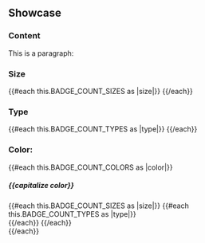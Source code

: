 ## Showcase

<section data-test-percy data-section="showcase">
  <h3 class="dummy-h4">Content</h3>
  <div class="dummy-badge-base-sample">
    <Hds::BadgeCount @text="3" />
    <Hds::BadgeCount @text="99+" />
    <Hds::BadgeCount @text="v1.2.3" />
  </div>
  <div class="dummy-badge-base-sample">
    <p>This is a paragraph: <Hds::BadgeCount @text="3" /></p>
  </div>

  <h3 class="dummy-h4">Size</h3>
  <div class="dummy-badge-base-sample">
    {{#each this.BADGE_COUNT_SIZES as |size|}}
      <Hds::BadgeCount @text={{capitalize size}} @size={{size}} />
    {{/each}}
  </div>

  <h3 class="dummy-h4">Type</h3>
  <div class="dummy-badge-base-sample">
    {{#each this.BADGE_COUNT_TYPES as |type|}}
      <Hds::BadgeCount @text={{capitalize type}} @type={{type}} />
    {{/each}}
  </div>

  <h3 class="dummy-h4">Color:</h3>
  {{#each this.BADGE_COUNT_COLORS as |color|}}
    <h5 class="dummy-h6">{{capitalize color}}</h5>
    <div class="dummy-badge-color-grid">
      {{#each this.BADGE_COUNT_SIZES as |size|}}
        {{#each this.BADGE_COUNT_TYPES as |type|}}
          <div
            class="dummy-badge-base-sample dummy-badge-base-sample--type-{{type}}
              dummy-badge-base-sample--color-{{color}}"
          >
            <Hds::BadgeCount @text="3" @size={{size}} @type={{type}} @color={{color}} />
          </div>
        {{/each}}
      {{/each}}
    </div>
  {{/each}}
</section>